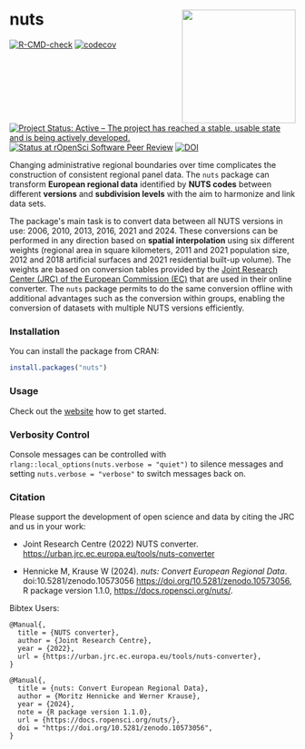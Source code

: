 # nuts <img src="man/figures/logo.png" align="right" height="200"/>

  <!-- badges: start -->
  [![R-CMD-check](https://github.com/ropensci/nuts/actions/workflows/R-CMD-check.yaml/badge.svg)](https://github.com/ropensci/nuts/actions/workflows/R-CMD-check.yaml)
  [![codecov](https://codecov.io/gh/ropensci/nuts/graph/badge.svg?token=YK69wCJJHc)](https://app.codecov.io/gh/ropensci/nuts)  
  [![Project Status: Active – The project has reached a stable, usable state and is being actively developed.](https://www.repostatus.org/badges/latest/active.svg)](https://www.repostatus.org/#active)
  [![Status at rOpenSci Software Peer Review](https://badges.ropensci.org/155_status.svg)](https://github.com/ropensci/software-review/issues/623)
  [![DOI](https://zenodo.org/badge/748601068.svg)](https://zenodo.org/doi/10.5281/zenodo.10573056)
  <!-- badges: end -->

Changing administrative regional boundaries over time complicates the construction of consistent regional panel data. The `nuts` package can transform **European regional data** identified by **NUTS codes** between different **versions** and **subdivision levels** with the aim to harmonize and link data sets. 

The package's main task is to convert data between all NUTS versions in use: 2006, 2010, 2013, 2016, 2021 and 2024. These conversions can be performed in any direction based on **spatial interpolation** using six different weights (regional area in square kilometers, 2011 and 2021 population size, 2012 and 2018 artificial surfaces and 2021 residential built-up volume). The weights are based on conversion tables provided by the [Joint Research Center (JRC) of the European Commission (EC)](https://urban.jrc.ec.europa.eu/tools/nuts-converter) that are used in their online converter. The `nuts` package permits to do the same conversion offline with additional advantages such as the conversion within groups, enabling the conversion of datasets with multiple NUTS versions efficiently.

### Installation

You can install the package from CRAN:

``` r
install.packages("nuts")
```

### Usage

Check out the [website](https://docs.ropensci.org/nuts/articles/nuts.html) how to get started.

### Verbosity Control

Console messages can be controlled with `rlang::local_options(nuts.verbose = "quiet")` to silence messages and setting `nuts.verbose = "verbose"` to switch messages back on.


### Citation

Please support the development of open science and data by citing the JRC and us in your work:

-   Joint Research Centre (2022) NUTS converter. <https://urban.jrc.ec.europa.eu/tools/nuts-converter>

-   Hennicke M, Krause W (2024). _nuts: Convert European Regional Data_. doi:10.5281/zenodo.10573056
  <https://doi.org/10.5281/zenodo.10573056>, R package version 1.1.0, <https://docs.ropensci.org/nuts/>. 


Bibtex Users:

```         
@Manual{,
  title = {NUTS converter},
  author = {Joint Research Centre},
  year = {2022},
  url = {https://urban.jrc.ec.europa.eu/tools/nuts-converter},
}

@Manual{,
  title = {nuts: Convert European Regional Data},
  author = {Moritz Hennicke and Werner Krause},
  year = {2024},
  note = {R package version 1.1.0},
  url = {https://docs.ropensci.org/nuts/},
  doi = "https://doi.org/10.5281/zenodo.10573056",
}
```
